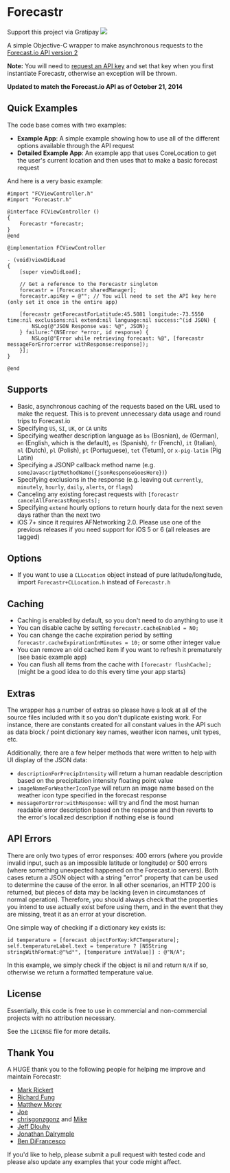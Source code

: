 Forecastr
=========

Support this project via Gratipay <a href="https://gratipay.com/iwasrobbed/"><img src="http://img.shields.io/gratipay/iwasrobbed.svg"></a>

A simple Objective-C wrapper to make asynchronous requests to the [Forecast.io API version 2](https://developer.forecast.io/docs/v2)

**Note:** You will need to [request an API key](https://developer.forecast.io) and set that key when you first instantiate Forecastr, otherwise an exception will be thrown.

**Updated to match the Forecast.io API as of October 21, 2014**

## Quick Examples ##

The code base comes with two examples:
* **Example App**: A simple example showing how to use all of the different options available through the API request
* **Detailed Example App**: An example app that uses CoreLocation to get the user's current location and then uses that to make a basic forecast request

And here is a very basic example:

```objc
#import "FCViewController.h"
#import "Forecastr.h"

@interface FCViewController ()
{
    Forecastr *forecastr;
}
@end

@implementation FCViewController

- (void)viewDidLoad
{
    [super viewDidLoad];
    
    // Get a reference to the Forecastr singleton
    forecastr = [Forecastr sharedManager];
    forecastr.apiKey = @""; // You will need to set the API key here (only set it once in the entire app)

    [forecastr getForecastForLatitude:45.5081 longitude:-73.5550 time:nil exclusions:nil extend:nil language:nil success:^(id JSON) {
        NSLog(@"JSON Response was: %@", JSON);
    } failure:^(NSError *error, id response) {
        NSLog(@"Error while retrieving forecast: %@", [forecastr messageForError:error withResponse:response]);
    }];
}

@end
```

## Supports ##
* Basic, asynchronous caching of the requests based on the URL used to make the request.  This is to prevent unnecessary data usage and round trips to Forecast.io
* Specifying `US`, `SI`, `UK`, or `CA` units
* Specifying weather description language as `bs` (Bosnian), `de` (German), `en` (English, which is the default), `es` (Spanish), `fr` (French), `it` (Italian), `nl` (Dutch), `pl` (Polish), `pt` (Portuguese), `tet` (Tetum), or `x-pig-latin` (Pig Latin)
* Specifying a JSONP callback method name (e.g. `someJavascriptMethodName({jsonResponseGoesHere})`)
* Specifying exclusions in the response (e.g. leaving out `currently`, `minutely`, `hourly`, `daily`, `alerts`, or `flags`)
* Canceling any existing forecast requests with `[forecastr cancelAllForecastRequests];`
* Specifying `extend` hourly options to return hourly data for the next seven days rather than the next two
* iOS 7+ since it requires AFNetworking 2.0.  Please use one of the previous releases if you need support for iOS 5 or 6 (all releases are tagged)

## Options ##
* If you want to use a `CLLocation` object instead of pure latitude/longitude, import `Forecastr+CLLocation.h` instead of `Forecastr.h`

## Caching ##
* Caching is enabled by default, so you don't need to do anything to use it 
* You can disable cache by setting `forecastr.cacheEnabled = NO;` 
* You can change the cache expiration period by setting `forecastr.cacheExpirationInMinutes = 10;` or some other integer value
* You can remove an old cached item if you want to refresh it prematurely (see basic example app)
* You can flush all items from the cache with `[forecastr flushCache];` (might be a good idea to do this every time your app starts)

## Extras ##

The wrapper has a number of extras so please have a look at all of the source files included with it so you don't duplicate existing work.  For instance, there are constants created for all constant values in the API such as data block / point dictionary key names, weather icon names, unit types, etc.

Additionally, there are a few helper methods that were written to help with UI display of the JSON data:

* `descriptionForPrecipIntensity` will return a human readable description based on the precipitation intensity floating point value
* `imageNameForWeatherIconType` will return an image name based on the weather icon type specified in the forecast response
* `messageForError:withResponse:` will try and find the most human readable error description based on the response and then reverts to the error's localized description if nothing else is found

## API Errors ##

There are only two types of error responses: 400 errors (where you provide invalid input, such as an impossible latitude or longitude) or 500 errors (where something unexpected happened on the Forecast.io servers).  Both cases return a JSON object with a string "error" property that can be used to determine the cause of the error. In all other scenarios, an HTTP 200 is returned, but pieces of data may be lacking (even in circumstances of normal operation).  Therefore, you should always check that the properties you intend to use actually exist before using them, and in the event that they are missing, treat it as an error at your discretion.

One simple way of checking if a dictionary key exists is:

```objc
id temperature = [forecast objectForKey:kFCTemperature];
self.temperatureLabel.text = temperature ? [NSString stringWithFormat:@"%d°", [temperature intValue]] : @"N/A";
```

In this example, we simply check if the object is nil and return `N/A` if so, otherwise we return a formatted temperature value.

## License ##

Essentially, this code is free to use in commercial and non-commercial projects with no attribution necessary.

See the `LICENSE` file for more details.

## Thank You ##

A HUGE thank you to the following people for helping me improve and maintain Forecastr:  

* [Mark Rickert](https://github.com/markrickert)
* [Richard Fung](https://github.com/rhfung)
* [Matthew Morey](https://github.com/mmorey)
* [Joe](https://github.com/jregan)
* [chrisgonzgonz](https://github.com/chrisgonzgonz) and [Mike](https://github.com/mikeMTOL)
* [Jeff Dlouhy](https://github.com/jeffd)
* [Jonathan Dalrymple](https://github.com/veritech)
* [Ben DiFrancesco](https://github.com/apbendi)

If you'd like to help, please submit a pull request with tested code and please also update any examples that your code might affect.
